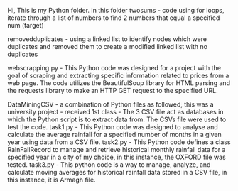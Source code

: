 Hi,
This is my Python folder.
In this folder
twosums - code using for loops, iterate through a list of numbers to find 2 numbers that equal a specified num (target)

removedduplicates - using a linked list to identify nodes which were duplicates and removed them to create a modified linked list with no duplicates

webscrapping.py - This Python code was designed for a project with the goal of scraping and extracting specific information related to prices from a web page.
The code utilizes the BeautifulSoup library for HTML parsing and the requests library to make an HTTP GET request to the specified URL.


DataMiningCSV - a combination of Python files as followed, this was a university project - received 1st class -
The 3 CSV file act as databases in which the Python script is to extract data from. The CSVs file were used to test the code.
task1.py - This Python code was designed to analyse and calculate the average rainfall for a specified number of months in a given year using data from a CSV file. 
task2.py - This Python code defines a class RainFallRecord to manage and retrieve historical monthly rainfall data for a specified year in a city of my choice,
in this instance, the OXFORD file was tested. 
task3.py - This python code is a way to manage, analyze, and calculate moving averages for historical rainfall data stored in a CSV file, in this instance, it is
Armagh file.
